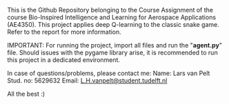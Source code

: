 This is the Github Repository belonging to the Course Assignment of the course Bio-Inspired Intelligence and Learning for Aerospace Applications (AE4350).
This project applies deep Q-learning to the classic snake game. Refer to the report for more information.

IMPORTANT:
For running the project, import all files and run the "**agent.py**" file.
Should issues with the pygame library arise, it is recommended to run this project in a dedicated environment.

In case of questions/problems, please contact me:
    Name:         Lars van Pelt
    Stud. no:     5629632
    Email:        L.H.vanpelt@student.tudelft.nl    

All the best :)
